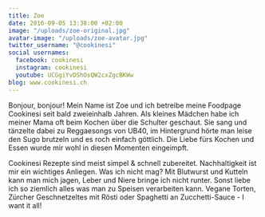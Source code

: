 ```yaml
---
title: Zoe
date: 2016-09-05 13:38:00 +02:00
image: "/uploads/zoe-original.jpg"
avatar-image: "/uploads/zoe-avatar.jpg"
twitter_username: "@cookinesi"
social usernames:
  facebook: cookinesi
  instagram: cookinesi
  youtube: UCGgiYvDShOsQW2cxZgcBKWw
blog: www.cookinesi.ch
---
```


Bonjour, bonjour! Mein Name ist Zoe und ich betreibe meine Foodpage Cookinesi seit bald zweieinhalb Jahren. Als kleines Mädchen habe ich meiner Mama oft beim Kochen über die Schulter geschaut. Sie sang und tänzelte dabei zu Reggaesongs von UB40, im Hintergrund hörte man leise den Sugo brutzeln und es roch einfach göttlich. Die Liebe fürs Kochen und Essen wurde mir wohl in diesen Momenten eingeimpft.

Cookinesi Rezepte sind meist simpel & schnell zubereitet. Nachhaltigkeit ist mir ein wichtiges Anliegen. Was ich nicht mag? Mit Blutwurst und Kutteln kann man mich jagen, Leber und Niere bringe ich nicht runter. Sonst liebe ich so ziemlich alles was man zu Speisen verarbeiten kann. Vegane Torten, Zürcher Geschnetzeltes mit Rösti oder Spaghetti an Zucchetti-Sauce - I want it all!
